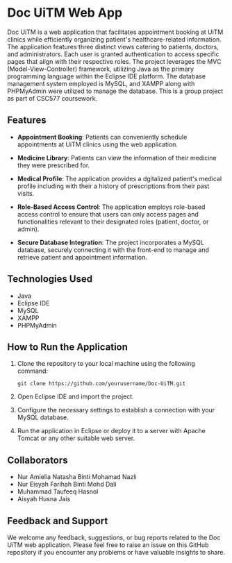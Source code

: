 # Doc UiTM Web App

Doc UiTM is a web application that facilitates appointment booking at UiTM clinics while efficiently organizing patient's healthcare-related information. The application features three distinct views catering to patients, doctors, and administrators. Each user is granted authentication to access specific pages that align with their respective roles. The project leverages the MVC (Model-View-Controller) framework, utilizing Java as the primary programming language within the Eclipse IDE platform. The database management system employed is MySQL, and XAMPP along with PHPMyAdmin were utilized to manage the database. This is a group project as part of CSC577 coursework. 

## Features

- **Appointment Booking**: Patients can conveniently schedule appointments at UiTM clinics using the web application.

- **Medicine Library**: Patients can view the information of their medicine they were prescribed for.

- **Medical Profile**: The application provides a dgitalized patient's medical profile including with their a history of prescriptions from their past visits.

- **Role-Based Access Control**: The application employs role-based access control to ensure that users can only access pages and functionalities relevant to their designated roles (patient, doctor, or admin).

- **Secure Database Integration**: The project incorporates a MySQL database, securely connecting it with the front-end to manage and retrieve patient and appointment information.

## Technologies Used

- Java
- Eclipse IDE
- MySQL
- XAMPP
- PHPMyAdmin

## How to Run the Application

1. Clone the repository to your local machine using the following command:
   ```
   git clone https://github.com/yourusername/Doc-UiTM.git
   ```

2. Open Eclipse IDE and import the project.

3. Configure the necessary settings to establish a connection with your MySQL database.

4. Run the application in Eclipse or deploy it to a server with Apache Tomcat or any other suitable web server.
   
## Collaborators
 - Nur Amielia Natasha Binti Mohamad Nazli
 - Nur Eisyah Farihah Binti Mohd Dali
 - Muhammad Taufeeq Hasnol
 - Aisyah Husna Jais

## Feedback and Support

We welcome any feedback, suggestions, or bug reports related to the Doc UiTM web application. Please feel free to raise an issue on this GitHub repository if you encounter any problems or have valuable insights to share.
